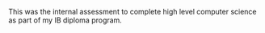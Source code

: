 This was the internal assessment to complete high level computer science as part of my IB diploma program.

